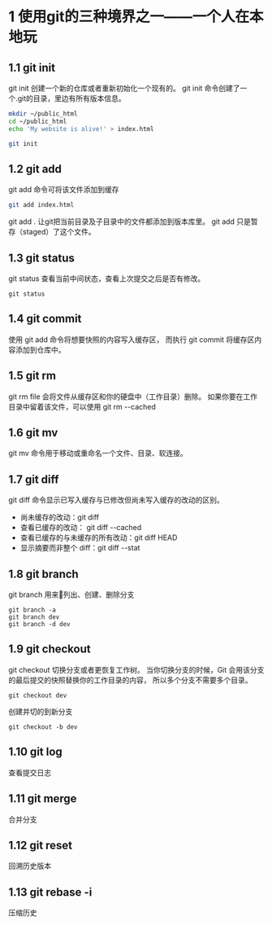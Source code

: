 
# 1 使用git的三种境界之一——一个人在本地玩
## 1.1 git init
git init 创建一个新的仓库或者重新初始化一个现有的。
git init 命令创建了一个.git的目录，里边有所有版本信息。
```bash
mkdir ~/public_html
cd ~/public_html
echo 'My website is alive!' > index.html

git init
```


## 1.2 git add
git add 命令可将该文件添加到缓存
```bash
git add index.html
```
git add . 让git把当前目录及子目录中的文件都添加到版本库里。
git add 只是暂存（staged）了这个文件。

## 1.3 git status
git status 查看当前中间状态，查看上次提交之后是否有修改。
```
git status
```

## 1.4 git commit
使用 git add 命令将想要快照的内容写入缓存区， 而执行 git commit 将缓存区内容添加到仓库中。

## 1.5 git rm
git rm file 会将文件从缓存区和你的硬盘中（工作目录）删除。
如果你要在工作目录中留着该文件，可以使用 git rm --cached

## 1.6 git mv
git mv 命令用于移动或重命名一个文件、目录、软连接。

## 1.7 git diff
git diff 命令显示已写入缓存与已修改但尚未写入缓存的改动的区别。
* 尚未缓存的改动：git diff
* 查看已缓存的改动： git diff --cached
* 查看已缓存的与未缓存的所有改动：git diff HEAD
* 显示摘要而非整个 diff：git diff --stat

## 1.8 git branch
git branch 用来列出、创建、删除分支
```
git branch -a
git branch dev
git branch -d dev
```

## 1.9 git checkout
git checkout 切换分支或者更恢复工作树。
当你切换分支的时候，Git 会用该分支的最后提交的快照替换你的工作目录的内容， 所以多个分支不需要多个目录。
```
git checkout dev
```
创建并切的到新分支
```
git checkout -b dev
```

## 1.10 git log
查看提交日志

## 1.11 git merge
合并分支

## 1.12 git reset 
回溯历史版本

## 1.13 git rebase -i
压缩历史